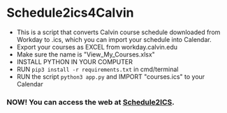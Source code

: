 # Schedule2ics4Calvin
 - This is a script that converts Calvin course schedule downloaded from Workday to .ics, which you can import your schedule into Calendar.
 - Export your courses as EXCEL from workday.calvin.edu
 - Make sure the name is "View_My_Courses.xlsx"
 - INSTALL PYTHON IN YOUR COMPUTER
 - RUN ```pip3 install -r requirements.txt``` in cmd/terminal
 - RUN the script ```python3 app.py``` and IMPORT "courses.ics" to your Calendar
### NOW! You can access the web at [Schedule2ICS](http://127.0.0.1/).
